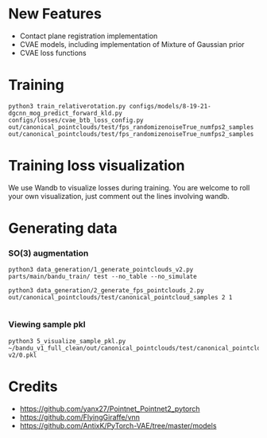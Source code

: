 # New Features
- Contact plane registration implementation
- CVAE models, including implementation of Mixture of Gaussian prior
- CVAE loss functions

# Training
```
python3 train_relativerotation.py configs/models/8-19-21-dgcnn_mog_predict_forward_kld.py configs/losses/cvae_btb_loss_config.py out/canonical_pointclouds/test/fps_randomizenoiseTrue_numfps2_samples out/canonical_pointclouds/test/fps_randomizenoiseTrue_numfps2_samples 
```

# Training loss visualization
We use Wandb to visualize losses during training. 
You are welcome to roll your own visualization, just comment out the lines involving wandb.

# Generating data
### SO(3) augmentation

```
python3 data_generation/1_generate_pointclouds_v2.py parts/main/bandu_train/ test --no_table --no_simulate

python3 data_generation/2_generate_fps_pointclouds_2.py out/canonical_pointclouds/test/canonical_pointcloud_samples 2 1
 
```

### Viewing sample pkl

```
python3 5_visualize_sample_pkl.py ~/bandu_v1_full_clean/out/canonical_pointclouds/test/canonical_pointcloud_samples/Egg\ v2/0.pkl
```


# Credits

- https://github.com/yanx27/Pointnet_Pointnet2_pytorch
- https://github.com/FlyingGiraffe/vnn
- https://github.com/AntixK/PyTorch-VAE/tree/master/models